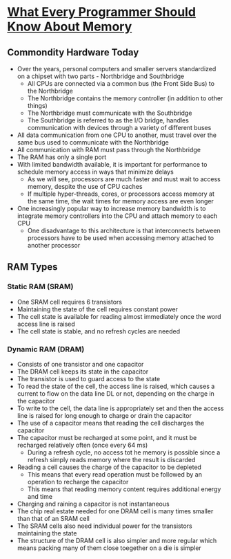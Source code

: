 # [What Every Programmer Should Know About Memory](https://www.gwern.net/docs/cs/2007-drepper.pdf)

## Commondity Hardware Today

* Over the years, personal computers and smaller servers standardized on a chipset with two parts - Northbridge and Southbridge
  * All CPUs are connected via a common bus (the Front Side Bus) to the Northbridge
  * The Northbridge contains the memory controller (in addition to other things)
  * The Northbridge must communicate with the Southbridge
  * The Southbridge is referred to as the I/O bridge, handles communication with devices through a variety of different buses
* All data communication from one CPU to another, must travel over the same bus used to communicate with the Northbridge
* All communication with RAM must pass through the Northbridge
* The RAM has only a single port
* With limited bandwidth available, it is important for performance to schedule memory access in ways that minimize delays
  * As we will see, processors are much faster and must wait to access memory, despite the use of CPU caches
  * If multiple hyper-threads, cores, or processors access memory at the same time, the wait times for memory access are even longer
* One increasingly popular way to increase memory bandwidth is to integrate memory controllers into the CPU and attach memory to each CPU
  * One disadvantage to this architecture is that interconnects between processors have to be used when accessing memory attached to another processor

## RAM Types

### Static RAM (SRAM)

* One SRAM cell requires 6 transistors
* Maintaining the state of the cell requires constant power
* The cell state is available for reading almost immediately once the word access line is raised
* The cell state is stable, and no refresh cycles are needed

### Dynamic RAM (DRAM)

* Consists of one transistor and one capacitor
* The DRAM cell keeps its state in the capacitor
* The transistor is used to guard access to the state
* To read the state of the cell, the access line is raised, which causes a current to flow on the data line DL or not, depending on the charge in the capacitor
* To write to the cell, the data line is appropriately set and then the access line is raised for long enough to charge or drain the capacitor
* The use of a capacitor means that reading the cell discharges the capacitor
* The capacitor must be recharged at some point, and it must be recharged relatively often (once every 64 ms)
  * During a refresh cycle, no access tot he memory is possible since a refresh simply reads memory where the result is discarded
* Reading a cell causes the charge of the capacitor to be depleted
  * This means that every read operation must be followed by an operation to recharge the capacitor
  * This means that reading memory content requires additional energy and time
* Charging and raining a capacitor is not instantaneous
* The chip real estate needed for one DRAM cell is many times smaller than that of an SRAM cell
* The SRAM cells also need individual power for the transistors maintaining the state
* The structure of the DRAM cell is also simpler and more regular which means packing many of them close toegether on a die is simpler
